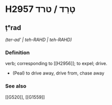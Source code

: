 # H2957 טְרַד / טרד

## ṭᵉrad

_(ter-ad' | teh-RAHD | teh-RAHD)_

### Definition

verb; corresponding to [[H2956]]; to expel; drive.

- (Peal) to drive away, drive from, chase away
### See also

[[G520]], [[G1559]]

